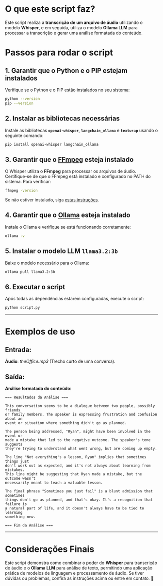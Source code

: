 # O que este script faz?

Este script realiza a **transcrição de um arquivo de áudio** utilizando o modelo **Whisper**, e em seguida, utiliza o modelo **Ollama LLM** para processar a transcrição e gerar uma análise formatada do conteúdo.

# Passos para rodar o script

## 1. Garantir que o Python e o PIP estejam instalados

Verifique se o Python e o PIP estão instalados no seu sistema:

```sh
python --version
pip --version
```

## 2. Instalar as bibliotecas necessárias

Instale as bibliotecas **`openai-whisper`**, **`langchain_ollama`** e **`textwrap`** usando o seguinte comando:

```sh
pip install openai-whisper langchain_ollama
```

## 3. Garantir que o [FFmpeg](https://ffmpeg.org/) esteja instalado

O Whisper utiliza o **FFmpeg** para processar os arquivos de áudio. Certifique-se de que o FFmpeg está instalado e configurado no PATH do sistema. Para verificar:

```sh
ffmpeg -version
```

Se não estiver instalado, siga [estas instruções](https://ffmpeg.org/download.html).

## 4. Garantir que o [Ollama](https://ollama.com/) esteja instalado

Instale o Ollama e verifique se está funcionando corretamente:

```sh
ollama -v
```

## 5. Instalar o modelo LLM `llama3.2:3b`

Baixe o modelo necessário para o Ollama:

```sh
ollama pull llama3.2:3b
```

## 6. Executar o script

Após todas as dependências estarem configuradas, execute o script:

```sh
python script.py
```

---

# Exemplos de uso

## Entrada:

**Áudio**: *theOffice.mp3* (Trecho curto de uma conversa).

## Saída:

**Análise formatada do conteúdo**:

```
=== Resultados da Análise ===

This conversation seems to be a dialogue between two people, possibly friends
or family members. The speaker is expressing frustration and confusion about an
event or situation where something didn't go as planned.

The person being addressed, "Ryan", might have been involved in the event or
made a mistake that led to the negative outcome. The speaker's tone suggests
they're trying to understand what went wrong, but are coming up empty.

The line "Not everything's a lesson, Ryan" implies that sometimes things just
don't work out as expected, and it's not always about learning from mistakes.
This line might be suggesting that Ryan made a mistake, but the outcome wasn't
necessarily meant to teach a valuable lesson.

The final phrase "Sometimes you just fail" is a blunt admission that sometimes
things don't go as planned, and that's okay. It's a recognition that failure is
a natural part of life, and it doesn't always have to be tied to learning
something new.

=== Fim da Análise ===
```

---

# Considerações Finais

Este script demonstra como combinar o poder do **Whisper** para transcrição de áudio e o **Ollama LLM** para análise de texto, permitindo uma aplicação prática de modelos de linguagem e processamento de áudio. Se tiver dúvidas ou problemas, confira as instruções acima ou entre em contato. 🚀
